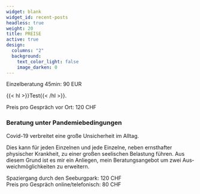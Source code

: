 ```yaml
---
widget: blank
widget_id: recent-posts
headless: true
weight: 20
title: PREISE
active: true
design:
  columns: "2"
  background:
    text_color_light: false
    image_darken: 0
---
```

Einzelberatung 45min: 90 EUR

{{< hl >}}Test{{< /hl >}}.

<div class="col-12 col-lg-5 d-flex flex-column justify-content-center mt-3 mt-sm-0"><div class="lur-jumbotron lur-jumbotron-primary my-2 d-flex justify-content-between align-items-center"><span>Preis pro Gespräch vor Ort:</span>
<span class="price font-weight-bold">120 CHF</span></div></div></div></div><div class="container pb-5 pt-4"><div class="row justify-content-between"><div class="col-12 col-lg-6"><h3 class=h4>Beratung unter Pandemiebedingungen</h3><p class=lead>Covid-19 verbreitet eine große Unsicherheit im Alltag.</p><p>Dies kann für jeden Einzelnen und jede Einzelne, neben ernsthafter
physischer Krankheit, zu einer großen seelischen Belastung führen. Aus diesem Grund ist es mir ein
Anliegen, mein Beratungsangebot um zwei Aus&shy;weich&shy;mög&shy;lich&shy;keiten zu erweitern.</p></div><div class="col-12 col-lg-5 d-flex flex-column justify-content-center mt-3 mt-sm-0"><div class="lur-jumbotron lur-jumbotron-yellow my-2 d-flex justify-content-between align-items-center"><span>Spazier&shy;gang durch den See&shy;burg&shy;park:</span>
<span class="price font-weight-bold">120 CHF</span></div><div class="lur-jumbotron lur-jumbotron-yellow my-2 d-flex justify-content-between align-items-center"><span>Preis pro Gespräch online/<wbr>telefonisch:</span>
<span class="price font-weight-bold">80 CHF</span></div></div></div></div></section>